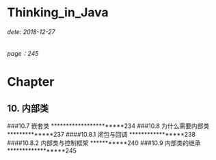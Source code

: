 # Thinking_in_Java
###### dete: 2018-12-27
###### page：245 

# Chapter
## 10. 内部类
###10.7 嵌套类 ***********************234
###10.8 为什么需要内部类 **************237
####10.8.1 闭包与回调 *****************238
####10.8.2 内部类与控制框架 ***********240
###10.9 内部类的继承 ******************245
